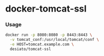 # docker-tomcat-ssl

### Usage
```bash
docker run -p 8080:8080 -p 8443:8443 \
  -v tomcat_conf:/usr/local/tomcat/conf \
  -e HOST=tomcat.example.com \
  desiato/tomcat-ssl
```

